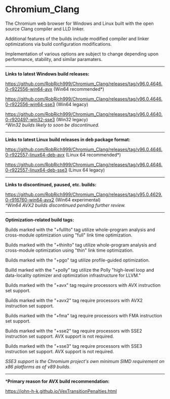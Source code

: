 # Chromium_Clang

The Chromium web browser for Windows and Linux built with the open source Clang compiler and LLD linker.

Additional features of the builds include modified compiler and linker optimizations via build configuration modifications.

Implementation of various options are subject to change depending upon performance, stability, and similar paramaters.

****

**Links to latest Windows build releases:**

https://github.com/RobRich999/Chromium_Clang/releases/tag/v96.0.4646.0-r922556-win64-avx (Win64 recommended*)

https://github.com/RobRich999/Chromium_Clang/releases/tag/v96.0.4646.0-r922556-win64-sse3 (Win64 legacy)

https://github.com/RobRich999/Chromium_Clang/releases/tag/v96.0.4640.0-r920497-win32-sse3 (Win32 legacy)  
*^Win32 builds likely to soon be discontinued.*

****

**Links to latest Linux build releases in deb package format:**

https://github.com/RobRich999/Chromium_Clang/releases/tag/v96.0.4646.0-r922557-linux64-deb-avx (Linux 64 recommended*)

https://github.com/RobRich999/Chromium_Clang/releases/tag/v96.0.4646.0-r922557-linux64-deb-sse3 (Linux 64 legacy)

****

**Links to discontinued, paused, etc. builds:**

https://github.com/RobRich999/Chromium_Clang/releases/tag/v95.0.4629.0-r916760-win64-avx2 (Win64 experimental)  
*^Win64 AVX2 builds discontinued pending further review.*

****

**Optimization-related build tags:**

Builds marked with the "+fulllto" tag utilize whole-program analysis and cross-module optimization using "full" link time optimization.

Builds marked with the "+thinlto" tag utilize whole-program analysis and cross-module optimization using "thin" link time optimization.

Builds marked with the "+pgo" tag utilize profile-guided optimization.

Builld marked with the "+polly" tag utilize the Polly "high-level loop and data-locality optimizer and optimization infrastructure for LLVM."

Builds marked with the "+avx" tag require processors with AVX instruction set support.

Builds marked with the "+avx2" tag require processors with AVX2 instruction set support.

Builds marked with the "+fma" tag require processors with FMA instruction set support.

Builds marked with the "+sse2" tag require processors with SSE2 instruction set support. AVX support is not required.

Builds marked with the "+sse3" tag require processors with SSE3 instruction set support. AVX support is not required.

*SSE3 support is the Chromium project's own minimum SIMD requirement on x86 platforms as of v89 builds.*

****

***Primary reason for AVX build recommendation:**

https://john-h-k.github.io/VexTransitionPenalties.html
